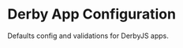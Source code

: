 Derby App Configuration
=======================

Defaults config and validations for DerbyJS apps.

